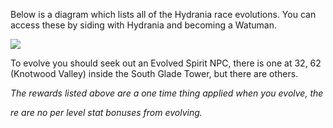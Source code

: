 Below is a diagram which lists all of the Hydrania race evolutions. You can access these by siding with Hydrania and becoming a Watuman.

![](images/hydrania.png)

To evolve you should seek out an Evolved Spirit NPC, there is one at 32, 62 (Knotwood Valley) inside the South Glade Tower, but there are others.

_The rewards listed above are a one time thing applied when you evolve, the_

_re are no per level stat bonuses from evolving._